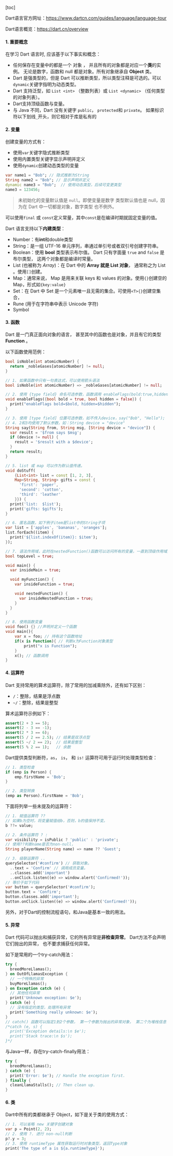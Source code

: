 [toc]

Dart语言官方网址：https://www.dartcn.com/guides/language/language-tour

Dart语言概览：https://dart.cn/overview



#### 1. 重要概念

在学习 Dart 语言时, 应该基于以下事实和概念：

- 任何保存在变量中的都是一个 对象 ， 并且所有的对象都是对应一个**类**的实例。 无论是数字，函数和 null 都是对象。所有对象继承自 **Object** 类。
- Dart 是强类型的，但是 Dart 可以推断类型，所以类型注释是可选的。可以`dynamic`关键字指明为动态类型。
- Dart 支持泛型，如 `List <int>` （整数列表）或 `List <dynamic>` （任何类型的对象列表）。
- Dart支持顶级函数与变量。
- 与 Java 不同，Dart 没有关键字 `public`， `protected`和 `private`。 如果标识符以下划线`_`开头，则它相对于库是私有的



#### 2. 变量

创建变量的方式有：

- 使用`var`关键字隐式推断类型
- 使用内置类型关键字显示声明并定义
- 使用`dynamic`创建动态类型的变量

```dart
var name1 = "Bob"; // 隐式推断为String
String name2 = "Bob"; // 显示声明并定义
dynamic name3 = "Bob";  // 使用动态类型，后续可变更类型
name3 = 123456;
```

> 未初始化的变量默认值是 `null`。即使变量是数字 类型默认值也是 null，因为在 Dart 中一切都是对象，数字类型 也不例外。



可以使用`final` 或 `const`定义常量，其中`const`是在编译时期就固定变量的值。



Dart 语言支持以下**内建类型**：

- Number：有**int**和double类型
- String：是一组 UTF-16 单元序列，串通过单引号或者双引号创建字符串。
- Boolean：使用 **bool** 类型表示布尔值。  Dart 只有字面量 `true` and `false` 是布尔类型， 这两个对象都是编译时常量。
- List (也被称为 *Array*)：在 Dart 中的 **Array 就是 List 对象**， 通常称之为 List 。使用`[]`创建。
- Map：通常来说， Map 是用来关联 keys 和 values 的对象。使用`{}`创建空的Map，形式如`{key:value}`
- Set：在 Dart 中 Set 是一个元素唯一且无需的集合。可使用`<T>{}`创建空集合，
- Rune (用于在字符串中表示 Unicode 字符)
- Symbol



#### 3. 函数

Dart 是一门真正面向对象的语言， 甚至其中的函数也是对象，并且有它的类型 **Function** 。 

以下函数使用范例：

```dart
bool isNoble(int atomicNumber) {
  return _nobleGases[atomicNumber] != null;
}

// 1. 如果函数中只有一句表达式，可以使用箭头语法
bool isNoble(int atomicNumber) => _nobleGases[atomicNumber] != null;

// 2. 使用 {type field} 命名可选参数，函数调用 enableFlags(bold:true,hidden:false);
void enableFlags({bool bold = true, bool hidden = false}) {
  print("enableFlags bold=$bold, hidden=$hidden");
}

// 3. 使用 [type field] 位置可选参数，如不传入device，say("Bob", "Hello");
// 4. 2和3均使用了默认参数，如：String device = "device"
String say(String from, String msg, [String device = "device"]) {
  var result = '$from says $msg';
  if (device != null) {
    result = '$result with a $device';
  }
  return result;
}

// 5. list 或 map 可以作为默认值传递。
void doStuff(
    {List<int> list = const [1, 2, 3],
    Map<String, String> gifts = const {
      'first': 'paper',
      'second': 'cotton',
      'third': 'leather'
    }}) {
  print('list:  $list');
  print('gifts: $gifts');
}

// 6. 匿名函数，如下例子item是list中的String子项
var list = ['apples', 'bananas', 'oranges'];
list.forEach((item) {
  print('${list.indexOf(item)}: $item');
});

// 7. 语法作用域，此时在nestedFunction()函数可以访问所有的变量，一直到顶级作用域变量。
bool topLevel = true;

void main() {
  var insideMain = true;

  void myFunction() {
    var insideFunction = true;

    void nestedFunction() {
      var insideNestedFunction = true;
    }
  }
}

// 8. 使用函数变量
void foo() {} //声明并定义一个函数
void main(){
    var x = foo; // 持有这个函数地址
    if(x is Function){ // 判断x为Function对象类型
        print("x is Function");
    }
    x(); // 函数调用
}
```



#### 4. 运算符

Dart 支持常用的算术运算符，除了常用的加减乘除外，还有如下区别：

- `/`：整除，结果是浮点数
- `~/`：整除，结果是整型

算术运算符示例如下：

```dart
assert(2 + 3 == 5);
assert(2 - 3 == -1);
assert(2 * 3 == 6);
assert(5 / 2 == 2.5); // 结果是双浮点型
assert(5 ~/ 2 == 2);  // 结果是整型
assert(5 % 2 == 1);   // 余数
```



Dart提供类型判断符，`as`， `is`， 和 `is!` 运算符可用于运行时处理类型检查：

```dart
// 1. 类型检查
if (emp is Person) {
    emp.firstName = 'Bob';
}

// 2. 类型转换
(emp as Person).firstName = 'Bob';
```



下面将列举一些未提及的运算符：

```dart
// 1. 赋值运算符 ??
// 如果b为空时，将变量赋值给b，否则，b的值保持不变。
b ??= value;

// 2. 条件运算符 ? :
var visibility = isPublic ? 'public' : 'private';
// 使用??判断name是否为non-null，
String playerName(String name) => name ?? 'Guest';

// 3. 级联运算符 ..
querySelector('#confirm') // 获取对象。
  ..text = 'Confirm' // 调用成员变量。
  ..classes.add('important')
  ..onClick.listen((e) => window.alert('Confirmed!'));
// 等价于如下代码
var button = querySelector('#confirm');
button.text = 'Confirm';
button.classes.add('important');
button.onClick.listen((e) => window.alert('Confirmed!'));
```

另外，对于Dart的控制流程语句，和Java是基本一致的用法。



#### 5. 异常

Dart 代码可以抛出和捕获异常，它的所有异常是**非检查异常**。 Dart方法不会声明它们抛出的异常， 也不要求捕获任何异常。

如下是常用的一个try-catch用法：

```dart
try {
  breedMoreLlamas();
} on OutOfLlamasException {
  // 一个特殊的异常
  buyMoreLlamas();
} on Exception catch (e) {
  // 其他任何异常
  print('Unknown exception: $e');
} catch (e) {
  // 没有指定的类型，处理所有异常
  print('Something really unknown: $e');
}
// catch() 函数可以指定1到2个参数， 第一个参数为抛出的异常对象， 第二个为堆栈信息
/*catch (e, s) {
  print('Exception details:\n $e');
  print('Stack trace:\n $s');
}*/
```

与Java一样，存在try-catch-finally用法：

```dart
try {
  breedMoreLlamas();
} catch (e) {
  print('Error: $e'); // Handle the exception first.
} finally {
  cleanLlamaStalls(); // Then clean up.
}
```



#### 6. 类

Dart中所有的类都继承于 Object，如下是关于类的使用方式：

```dart
// 1. 可以省略 new 关键字创建对象
var p = Point(2, 2);
// 2. 使用 ?. 进行 non-null判断
p?.y = 3;
// 3. 使用 runtimeType 属性获取运行时对象类型，返回Type对象
print('The type of a is ${a.runtimeType}');
```



